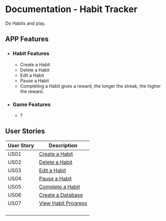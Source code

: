 # Documentation - Habit Tracker
Do Habits and play.


## APP Features

- ### Habit Features
  - Create a Habit
  - Delete a Habit 
  - Edit a Habit
  - Pause a Habit
  - Completing a Habit gives a reward, the longer the streak, the higher the reward.

- ### Game Features
  - ?



## User Stories
| User Story | Description                            |
|------------|----------------------------------------|
| US01       | [Create a Habit](US001/readme.md)      |
| US02       | [Delete a Habit](US02/readme.md)       |
| US03       | [Edit a Habit](US03/readme.md)         |
| US04       | [Pause a Habit](US04/readme.md)        |
| US05       | [Complete a Habit](US05/readme.md)     |
| US06       | [Create a Database](US06/readme.md)    |
| US07       | [View Habit Progress](US07/readme.md)  |
|            |                                        |
|            |                                        |
|            |                                        |
|            |                                        |